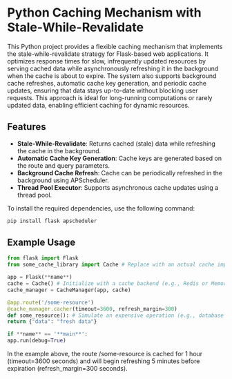 # Python Caching Mechanism with Stale-While-Revalidate

This Python project provides a flexible caching mechanism that implements the stale-while-revalidate strategy for Flask-based web applications. It optimizes response times for slow, infrequently updated resources by serving cached data while asynchronously refreshing it in the background when the cache is about to expire. The system also supports background cache refreshes, automatic cache key generation, and periodic cache updates, ensuring that data stays up-to-date without blocking user requests. This approach is ideal for long-running computations or rarely updated data, enabling efficient caching for dynamic resources.

## Features

- **Stale-While-Revalidate**: Returns cached (stale) data while refreshing the cache in the background.
- **Automatic Cache Key Generation**: Cache keys are generated based on the route and query parameters.
- **Background Cache Refresh**: Cache can be periodically refreshed in the background using APScheduler.
- **Thread Pool Executor**: Supports asynchronous cache updates using a thread pool.

To install the required dependencies, use the following command:

```bash
pip install flask apscheduler
```

## Example Usage

```python
from flask import Flask
from some_cache_library import Cache # Replace with an actual cache implementation

app = Flask(**name**)
cache = Cache() # Initialize with a cache backend (e.g., Redis or MemoryCache)
cache_manager = CacheManager(app, cache)

@app.route('/some-resource')
@cache_manager.cacher(timeout=3600, refresh_margin=300)
def some_resource(): # Simulate an expensive operation (e.g., database query)
return {"data": "fresh data"}

if **name** == '**main**':
app.run(debug=True)
```

In the example above, the route /some-resource is cached for 1 hour (timeout=3600 seconds) and will begin refreshing 5 minutes before expiration (refresh_margin=300 seconds).
